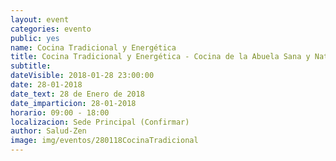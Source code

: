 ```yaml
---
layout: event
categories: evento
public: yes
name: Cocina Tradicional y Energética
title: Cocina Tradicional y Energética - Cocina de la Abuela Sana y Natural
subtitle:
dateVisible: 2018-01-28 23:00:00
date: 28-01-2018
date_text: 28 de Enero de 2018
date_imparticion: 28-01-2018
horario: 09:00 - 18:00
localizacion: Sede Principal (Confirmar)
author: Salud-Zen
image: img/eventos/280118CocinaTradicional
---
```

